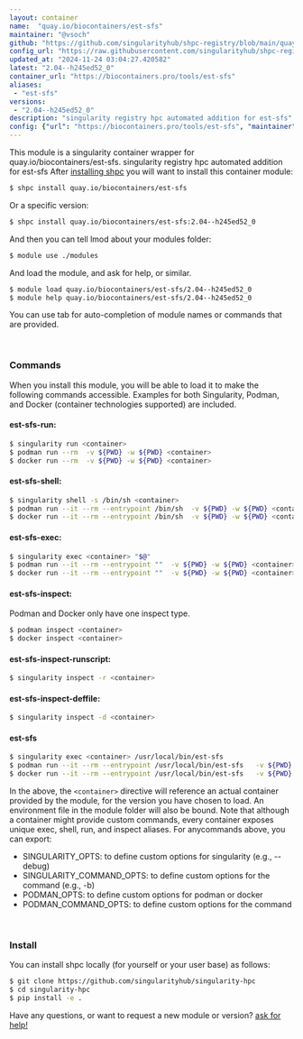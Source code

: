 ```yaml
---
layout: container
name:  "quay.io/biocontainers/est-sfs"
maintainer: "@vsoch"
github: "https://github.com/singularityhub/shpc-registry/blob/main/quay.io/biocontainers/est-sfs/container.yaml"
config_url: "https://raw.githubusercontent.com/singularityhub/shpc-registry/main/quay.io/biocontainers/est-sfs/container.yaml"
updated_at: "2024-11-24 03:04:27.420582"
latest: "2.04--h245ed52_0"
container_url: "https://biocontainers.pro/tools/est-sfs"
aliases:
 - "est-sfs"
versions:
 - "2.04--h245ed52_0"
description: "singularity registry hpc automated addition for est-sfs"
config: {"url": "https://biocontainers.pro/tools/est-sfs", "maintainer": "@vsoch", "description": "singularity registry hpc automated addition for est-sfs", "latest": {"2.04--h245ed52_0": "sha256:6963c02bf8a28926bbd00e20e488d9698dd08b9fd8ae00faf85aa8ce95f4b3ef"}, "tags": {"2.04--h245ed52_0": "sha256:6963c02bf8a28926bbd00e20e488d9698dd08b9fd8ae00faf85aa8ce95f4b3ef"}, "docker": "quay.io/biocontainers/est-sfs", "aliases": {"est-sfs": "/usr/local/bin/est-sfs"}}
---
```


This module is a singularity container wrapper for quay.io/biocontainers/est-sfs.
singularity registry hpc automated addition for est-sfs
After [installing shpc](#install) you will want to install this container module:


```bash
$ shpc install quay.io/biocontainers/est-sfs
```

Or a specific version:

```bash
$ shpc install quay.io/biocontainers/est-sfs:2.04--h245ed52_0
```

And then you can tell lmod about your modules folder:

```bash
$ module use ./modules
```

And load the module, and ask for help, or similar.

```bash
$ module load quay.io/biocontainers/est-sfs/2.04--h245ed52_0
$ module help quay.io/biocontainers/est-sfs/2.04--h245ed52_0
```

You can use tab for auto-completion of module names or commands that are provided.

<br>

### Commands

When you install this module, you will be able to load it to make the following commands accessible.
Examples for both Singularity, Podman, and Docker (container technologies supported) are included.

#### est-sfs-run:

```bash
$ singularity run <container>
$ podman run --rm  -v ${PWD} -w ${PWD} <container>
$ docker run --rm  -v ${PWD} -w ${PWD} <container>
```

#### est-sfs-shell:

```bash
$ singularity shell -s /bin/sh <container>
$ podman run --it --rm --entrypoint /bin/sh  -v ${PWD} -w ${PWD} <container>
$ docker run --it --rm --entrypoint /bin/sh  -v ${PWD} -w ${PWD} <container>
```

#### est-sfs-exec:

```bash
$ singularity exec <container> "$@"
$ podman run --it --rm --entrypoint ""  -v ${PWD} -w ${PWD} <container> "$@"
$ docker run --it --rm --entrypoint ""  -v ${PWD} -w ${PWD} <container> "$@"
```

#### est-sfs-inspect:

Podman and Docker only have one inspect type.

```bash
$ podman inspect <container>
$ docker inspect <container>
```

#### est-sfs-inspect-runscript:

```bash
$ singularity inspect -r <container>
```

#### est-sfs-inspect-deffile:

```bash
$ singularity inspect -d <container>
```


#### est-sfs

```bash
$ singularity exec <container> /usr/local/bin/est-sfs
$ podman run --it --rm --entrypoint /usr/local/bin/est-sfs   -v ${PWD} -w ${PWD} <container> -c " $@"
$ docker run --it --rm --entrypoint /usr/local/bin/est-sfs   -v ${PWD} -w ${PWD} <container> -c " $@"
```



In the above, the `<container>` directive will reference an actual container provided
by the module, for the version you have chosen to load. An environment file in the
module folder will also be bound. Note that although a container
might provide custom commands, every container exposes unique exec, shell, run, and
inspect aliases. For anycommands above, you can export:

 - SINGULARITY_OPTS: to define custom options for singularity (e.g., --debug)
 - SINGULARITY_COMMAND_OPTS: to define custom options for the command (e.g., -b)
 - PODMAN_OPTS: to define custom options for podman or docker
 - PODMAN_COMMAND_OPTS: to define custom options for the command

<br>

### Install

You can install shpc locally (for yourself or your user base) as follows:

```bash
$ git clone https://github.com/singularityhub/singularity-hpc
$ cd singularity-hpc
$ pip install -e .
```

Have any questions, or want to request a new module or version? [ask for help!](https://github.com/singularityhub/singularity-hpc/issues)